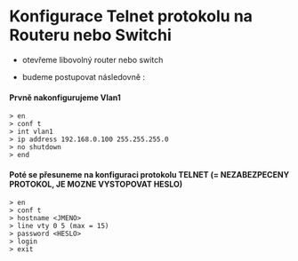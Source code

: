 # Konfigurace Telnet protokolu na Routeru nebo Switchi

- otevřeme libovolný router nebo switch

- budeme postupovat následovně :

#### Prvně nakonfigurujeme Vlan1
```
> en
> conf t
> int vlan1
> ip address 192.168.0.100 255.255.255.0
> no shutdown
> end
```

#### Poté se přesuneme na konfiguraci protokolu TELNET (= NEZABEZPECENY PROTOKOL, JE MOZNE VYSTOPOVAT HESLO)

```
> en
> conf t
> hostname <JMENO>
> line vty 0 5 (max = 15)
> password <HESLO>
> login
> exit
```